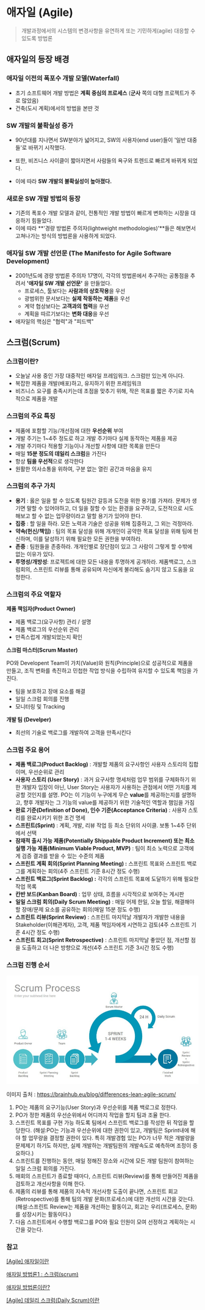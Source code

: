# 애자일 (Agile)

> 개발과정에서의 시스템의 변경사항을 유연하게 또는 기민하게(agile) 대응할 수 있도록 방법론

## 애자일의 등장 배경

### 애자일 이전의 폭포수 개발 모델(Waterfall)

- 초기 소프트웨어 개발 방법은 **계획 중심의 프로세스** (**군사** 쪽의 대형 프로젝트가 주로 많았음)
- 건축(도시 계획)에서의 방법을 본딴 것



### SW 개발의 불확실성 증가

- 90년대를 지나면서 SW분야가 넓어지고, SW의 사용자(end user)들이 '일반 대중들'로 바뀌기 시작했다.

- 또한, 비즈니스 사이클이 짧아지면서 사람들의 욕구와 트렌드로 빠르게 바뀌게 되었다.
- 이에 따라 **SW 개발의 불확실성이 높아졌다.**



### 새로운 SW 개발 방법의 등장

- 기존의 폭포수 개발 모델과 같이, 전통적인 개발 방법이 빠르게 변화하는 시장을 대응하기 힘들었다.
- 이에 따라 **'경량 방법론 주의자(lightweight methodologies)'**들은 해보면서 고쳐나가는 방식의 방법론을 사용하게 되었다.



### 애자일 SW 개발 선언문 (The Manifesto for Agile Software Development)

- 2001년도에 경량 방법론 주의자 17명이, 각각의 방법론에서 추구하는 공통점을 추려서 **'애자일 SW 개발 선언문'** 을 만들었다.
  - 프로세스, 툴보다는 **사람과의 상호작용**을 우선
  - 광범위한 문서보다는 **실제 작동하는 제품**을 우선
  - 계약 협상보다는 **고객과의 협력**을 우선
  - 계획을 따르기보다는 **변화 대응**을 우선
- 애자일의 핵심은 "협력"과 "피드백"

 

## 스크럼(Scrum)

### 스크럼이란?

- 오늘날 사용 중인 가장 대중적인 애자일 프레임워크. 스크럼만 있는게 아니다.
- 복잡한 제품을 개발(배포)하고, 유지하기 위한 프레임워크
- 비즈니스 요구를 충족시키는데 초점을 맞추기 위해, 작은 목표를 짧은 주기로 지속적으로 제품을 개발



### 스크럼의 주요 특징

- 제품에 포함할 기능/개선점에 대한 **우선순위** 부여
- 개발 주기는 1~4주 정도로 하고 개발 주기마다 실제 동작하는 제품을 제공
- 개발 주기마다 적용할 기능이나 개선할 사항에 대한 목록을 만든다
- 매일 **15분 정도의 데일리 스크럼**을 가진다
- 항상 **팀을 우선적**으로 생각한다
- 원활한 의사소통을 위하여, 구분 없는 열린 공간과 마음을 유지



### 스크럼의 추구 가치

- **용기** : 옳은 일을 할 수 있도록 팀원간 갈등과 도전을 위한 용기를 가져라. 문제가 생기면 말할 수 있어야하고, 더 일을 잘할 수 있는 환경을 요구하고, 도전적으로 시도해보고 할 수 없는 업무량이라고 말할 용기가 있어야 한다.
- **집중** : 할 일을 하라. 모든 노력과 기술은 성공을 위해 집중하고, 그 외는 걱정마라.
- **약속(헌신/책임)** : 팀의 목표 달성을 위해 개개인이 공약한 목표 달성을 위해 팀에 헌신하며, 이를 달성하기 위해 필요한 모든 권한을 부여하라.
- **존중** : 팀원들을 존중하라. 개개인별로 장단점이 있고 그 사람이 그렇게 할 수밖에 없는 이유가 있다.
- **투명성/개방성**: 프로젝트에 대한 모든 내용을 투명하게 공개하라. 제품백로그, 스크럼회의, 스프린트 리뷰를 통해 공유되며 자신에게 불리해도 숨기지 않고 도움을 요청한다.



### 스크럼의 주요 역할자

**제품 책임자(Product Owner)**

- 제품 백로그(요구사항) 관리 / 설명
- 제품 백로그의 우선순위 관리
- 만족스럽게 개발되었는지 확인

**스크럼 마스터(Scrum Master)**

PO와 Developent Team이 가치(Value)와 원칙(Principle)으로 성공적으로 제품을 만들고, 조직 변화를 촉진하고 민첩한 작업 방식을 수립하여 유지할 수 있도록 책임을 가진다.

- 팀을 보호하고 장애 요소를 해결
- 일일 스크럼 회의를 진행
- 모니터링 및 Tracking

**개발 팀 (Develper)**

- 최선의 기술로 백로그를 개발하여 고객을 만족시킨다



### 스크럼 주요 용어

- **제품 백로그(Product Backlog)** : 개발할 제품의 요구사항인 사용자 스토리의 집합이며, 우선순위로 관리
- **사용자 스토리 (User Story)** :  과거 요구사항 명세처럼 업무 범위를 구체화하기 위한 개발자 입장이 아닌, User Story는 사용자가 사용하는 관점에서 어떤 가치를 제공할 것인지를 설명. PO는 이 기능이 누구에게 무슨 **value**를 제공하는지를 설명하고, 향후 개발자는 그 기능의 value를 제공하기 위한 기술적인 역할과 챔임을 가짐
- **완료 기준(Definition of Done), 인수 기준(Acceptance Criteria)** : 사용자 스토리를 완료시키기 위한 조건 명세
- **스프린트(Sprint)** : 계획, 개발, 리뷰 작업 등 최소 단위의 사이클. 보통 1~4주 단위에서 선택
- **잠재적 출시 가능 제품(Potentially Shippable Product Increment) 또는 최소 실행 가능 제품(Minimum Viable Product, MVP)** : 팀이 최소 노력으로 고객에게 검증 결과를 받을 수 있는 수준의 제품
- **스프린트 계획 회의(Sprint Planning Meeting) :** 스프린트 목표와 스프린트 백로그를 계획하는 회의(4주 스프린트 기준 8시간 정도 수행)
- **스프린트 백로그(Sprint Backlog) :** 각각의 스프린트 목표에 도달하기 위해 필요한 작업 목록
- **칸반 보드(Kanban Board)** :  업무 상태, 흐름을 시각적으로 보여주는 게시판
- **일일 스크럼 회의(Daily Scrum Meeting)** : 매일 어제 한일, 오늘 할일, 해결해야 할 장애/문제 요소를 공유하는 회의(매일 15분 정도 수행)
- **스프린트 리뷰(Sprint Review)** : 스프린트 마지막날 개발자가 개발한 내용을 Stakeholder(이해관계자), 고객, 제품 책임자에게 시연하고 검토(4주 스프린트 기준 4시간 정도 수행)
- **스프린트 회고(Sprint Retrospective)** : 스프린트 마지막날 좋았던 점, 개선할 점을 도출하고 더 나은 방향으로 개선(4주 스프린트 기준 3시간 정도 수행)



###  스크럼 진행 순서

![Scrum framework roles and process.](%EC%95%A0%EC%9E%90%EC%9D%BC(Agile).assets/62793694e251ed3442308a01_differences-lean-agile-scrum-scrum-process.jpeg)

이미지 출처 : https://brainhub.eu/blog/differences-lean-agile-scrum/



1. PO는 제품의 요구기능(User Story)과 우선순위를 제품 백로그로 정한다.
2. PO가 정한 제품의 우선순위에서 어디까지 작업을 할지 팀과 조율 한다.
3. 스프린트 목표를 구현 가능 하도록 팀에서 스프린트 백로그를 작성한 뒤 작업을 할당한다.
   (해설:PO는 기능과 우선순위에 대한 권한이 있고, 개발팀은 Sprint내에 해야 할 업무량을 결정할 권한이 있다. 특히 개발경험 있는 PO가 너무 적은 개발량을 문제제기 하기도 하지만, 실제 개발하는 개발팀원의 개발속도로 예측하며 조정이 중요하다.)
4. 스프린트를 진행하는 동안, 매일 정해진 장소와 시간에 모든 개발 팀원이 참여하는 일일 스크럼 회의를 가진다.
5. 매회의 스프린트가 종료할 때마다, 스프린트 리뷰(Review)를 통해 만들어진 제품을 검토하고 개선사항을 이해 한다.
6. 제품의 리뷰를 통해 제품의 지속적 개선사항 도출이 끝나면, 스프린트 회고(Retrospective)를 통해 팀의 개발 문화(프로세스)에 대한 개선의 시간을 갖는다.
   (해설:스프린트 Review는 제품을 개선하는 활동이고, 회고는 우리(프로세스, 문화)를 성장시키는 활동이다.)
7. 다음 스프린트에서 수행할 백로그를 PO와 필요 인원이 모여 선정하고 계획하는 시간을 갖는다.



### 참고

[[Agile] 애자일이란](https://gmlwjd9405.github.io/2018/05/26/what-is-agile.html)

[애자일 방법론1 : 스크럼(scrum)](https://hrbulletin.net/organizational-culture/%EC%95%A0%EC%9E%90%EC%9D%BC-%EB%B0%A9%EB%B2%95%EB%A1%A0%E2%91%A0-%EC%8A%A4%ED%81%AC%EB%9F%BCscrum/)

[애자일 방법론이란?](https://www.redhat.com/ko/devops/what-is-agile-methodology)

[[Agile] 데일리 스크럼(Daily Scrum)이란](https://gmlwjd9405.github.io/2018/06/01/agile-dailyscrum.html)

